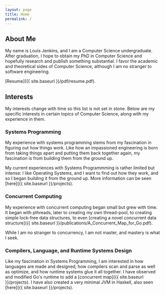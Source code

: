 ```yaml
---
layout: page
title: Home
permalink: /
---
```


## About Me

My name is Louis Jenkins, and I am a Computer Science undergraduate. After graduation,
I hope to obtain my PhD in Computer Science and hopefully research and publish something
substantial. I favor the academic and theoretical sides of Computer Science, although
I am no stranger to software engineering.

[Resume]({{ site.baseurl }}/pdf/resume.pdf).

## Interests

My interests change with time so this list is not set in stone. Below are my specific
interests in certain topics of Computer Science, along with my experience in them.

### Systems Programming

My experience with systems programming stems from my fascination in figuring out
how things work. Like how an impassioned engineering is born from taking things apart and putting
them back together again, my fascination is from building them from the ground up.

My current experiences with Systems Programmming is rather limited but intense: I like
Operating Systems, and I want to find out how they work, and so I began building it
from the ground up. More information can be seen [here]({{ site.baseurl }}/projects).

### Concurrent Computing

My experience with concurrent computing began small but grew with time. It began with pthreads, later
to creating my own thread-pool, to creating simple lock-free data structures, to
even [creating a novel concurrent data structure]({{ site.baseurl }}/publications/A_Concurrent_Map_for_Go.pdf).

While I am no stranger to concurrency, I am not master, and mastery is what I seek.

### Compilers, Language, and Runtime Systems Design

Like my fascination in Systems Programming, I am interested in how languages are
made and designed, how compilers scan and parse as well as optimize, and how runtime
systems glue it all together. I have observed and modified Go's runtime to add a
[concurrent map]({{ site.baseurl }}/projects). I have also created a very minimal JVM in Haskell,
also seen [here]({{ site.baseurl }}/projects).

